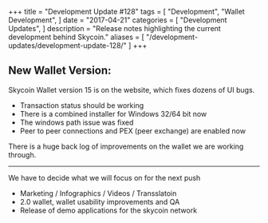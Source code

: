 +++
title = "Development Update #128"
tags = [
    "Development",
    "Wallet Development",
]
date = "2017-04-21"
categories = [
    "Development Updates",
]
description = "Release notes highlighting the current development behind Skycoin."
aliases = [
	"/development-updates/development-update-128/"
]
+++

## New Wallet Version:

Skycoin Wallet version 15 is on the website, which fixes dozens of UI bugs.
- Transaction status should be working
- There is a combined installer for Windows 32/64 bit now
- The windows path issue was fixed
- Peer to peer connections and PEX (peer exchange) are enabled now

There is a huge back log of improvements on the wallet we are working through.

---

We have to decide what we will focus on for the next push
- Marketing / Infographics / Videos / Transslatoin
- 2.0 wallet, wallet usability improvements and QA
- Release of demo applications for the skycoin network
